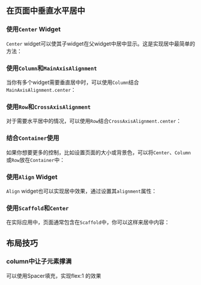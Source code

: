 ## 在页面中垂直水平居中
### 使用`Center` Widget
`Center` widget可以使其子widget在父widget中居中显示。这是实现居中最简单的方法：

### 使用`Column`和`MainAxisAlignment`
当你有多个widget需要垂直居中时，可以使用`Column`结合`MainAxisAlignment.center`：


### 使用`Row`和`CrossAxisAlignment`
对于需要水平居中的情况，可以使用`Row`结合`CrossAxisAlignment.center`：


### 结合`Container`使用
如果你想要更多的控制，比如设置页面的大小或背景色，可以将`Center`、`Column`或`Row`放在`Container`中：

### 使用`Align` Widget
`Align` widget也可以实现居中效果，通过设置其`alignment`属性：


### 使用`Scaffold`和`Center`
在实际应用中，页面通常包含在`Scaffold`中，你可以这样来居中内容：

## 布局技巧
### column中让子元素撑满
可以使用Spacer填充，实现flex:1 的效果